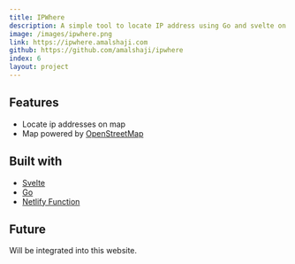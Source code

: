 ```yaml
---
title: IPWhere
description: A simple tool to locate IP address using Go and svelte on Netlify(serverless)
image: /images/ipwhere.png
link: https://ipwhere.amalshaji.com
github: https://github.com/amalshaji/ipwhere
index: 6
layout: project
---
```


## Features

- Locate ip addresses on map
- Map powered by [OpenStreetMap](https://www.openstreetmap.org/)

## Built with

- [Svelte](https://svelte.dev)
- [Go](https://golang.org)
- [Netlify Function](https://www.netlify.com/products/functions/)

## Future

Will be integrated into this website.